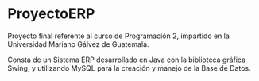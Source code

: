 # ProyectoERP
Proyecto final referente al curso de Programación 2, impartido en la Universidad Mariano Gálvez de Guatemala.

Consta de un Sistema ERP desarrollado en Java con la biblioteca gráfica Swing, y utilizando MySQL para la creación y manejo de la Base de Datos.
